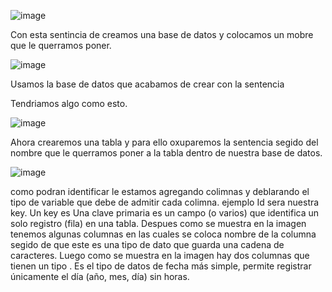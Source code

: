 ![image](https://github.com/Echizito/Crea-una-base-de-datos/assets/102339093/55512c27-ab1b-4ae2-921c-eade4cefab01)


Con esta sentincia de <CREATE> creamos una base de datos y colocamos un mobre que le querramos poner.


![image](https://github.com/Echizito/Crea-una-base-de-datos/assets/102339093/0a454efb-7864-40c7-8ee0-308307e36d1a)


Usamos la base de datos que acabamos de crear con la sentencia <USE>



Tendriamos algo como esto.

![image](https://github.com/Echizito/Crea-una-base-de-datos/assets/102339093/869a3488-c5ec-405c-8843-63d890395568)


Ahora crearemos una tabla y para ello oxuparemos la sentencia <CREATE TABLE > segido del nombre que le querramos poner a la tabla dentro de nuestra base de datos.



![image](https://github.com/Echizito/Crea-una-base-de-datos/assets/102339093/c6fc251f-66cc-49c8-b8a2-2d27caf81bca)

como podran identificar le estamos agregando colimnas y deblarando el tipo de variable que debe de admitir cada colimna.
ejemplo Id sera nuestra key.
Un key es Una clave primaria es un campo (o varios) que identifica un solo registro (fila) en una tabla.
Despues como se muestra en la imagen tenemos algunas columnas en las cuales  se coloca nombre de la columna segido de <VARCHAR>  que este es una tipo de dato que guarda una cadena de caracteres.
Luego como se muestra en la imagen hay dos columnas que tienen un tipo <DATE>. Es el tipo de datos de fecha más simple, permite registrar únicamente el día (año, mes, día) sin horas.
